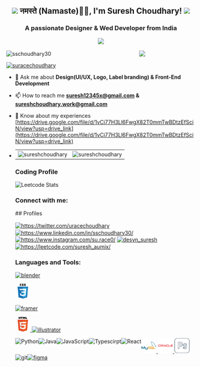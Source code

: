 <h2 align="center"><img src="https://emojis.slackmojis.com/emojis/images/1531849430/4246/blob-sunglasses.gif?1531849430" width="30"/> नमस्ते (Namaste)🙏🏻, I'm Suresh Choudhary! <img src="https://media.giphy.com/media/12oufCB0MyZ1Go/giphy.gif" width="50"></h2>
<h3 align="center">A passionate Designer & Wed Developer from India</h3>
<p align="center">
  <a href="https://github.com/aryanjangid/readme-typing-svg"><img width="1200" src="https://readme-typing-svg.herokuapp.com?font=Time+New+Roman&color=cyan&size=25&center=true&vCenter=true&width=600&height=100&lines=Front-End+Developer;Computer+Science+Student;UI/UX+Developer;Logo+Designer+and+Brand+Identity+Designer"></a>
</p>
<img align='right' src="https://media.giphy.com/media/M9gbBd9nbDrOTu1Mqx/giphy.gif" width="150">

<p align="left"> <img src="https://komarev.com/ghpvc/?username=sschoudhary30&label=Profile%20views&color=0e75b6&style=flat" alt="sschoudhary30" /> </p>

<p align="left"> <a href="https://twitter.com/suracechoudhary" target="blank"><img src="https://img.shields.io/twitter/follow/suracechoudhary?logo=twitter&style=for-the-badge" alt="suracechoudhary" /></a> </p>

- 💬 Ask me about **Design(UI/UX, Logo, Label branding) & Front-End Development**

- 📫 How to reach me **suresh12345x@gmail.com & sureshchoudhary.work@gmail.com**

- 📄 Know about my experiences [https://drive.google.com/file/d/1vCi77H3Ll6FwgX82T0mmTwBDtzEfSciN/view?usp=drive_link](https://drive.google.com/file/d/1vCi77H3Ll6FwgX82T0mmTwBDtzEfSciN/view?usp=drive_link)
- <table>
  <tr>
    <td><img height="200px" width="100%" align="center" src="https://github-readme-stats.vercel.app/api/top-langs/?username=sschoudhary30&layout=compact&theme=dark" alt="sureshchoudhary" /></td>
    <td><img height="200px" width="100%" align="center" src="https://github-readme-streak-stats.herokuapp.com/?user=sschoudhary&theme=dark&width=10000" alt="sureshchoudhary" /></td>
  </tr>
</table>
<h3 align="left"> Coding Profile</h3>


![Leetcode Stats](https://leetcard.jacoblin.cool/suresh_aumix?ext=heatmap)


<h3 align="left">Connect with me:</h3>
<p align="left">
## Profiles
<p align="left">
<a href="https://twitter.com/https://twitter.com/uracechoudhary" target="blank"><img align="center" src="https://raw.githubusercontent.com/rahuldkjain/github-profile-readme-generator/master/src/images/icons/Social/twitter.svg" alt="https://twitter.com/uracechoudhary" height="30" width="40" /></a>
<a href="https://linkedin.com/in/https://www.linkedin.com/in/sschoudhary30/" target="blank"><img align="center" src="https://raw.githubusercontent.com/rahuldkjain/github-profile-readme-generator/master/src/images/icons/Social/linked-in-alt.svg" alt="https://www.linkedin.com/in/sschoudhary30/" height="30" width="40" /></a>
<a href="https://instagram.com/https://www.instagram.com/su.race0/" target="blank"><img align="center" src="https://raw.githubusercontent.com/rahuldkjain/github-profile-readme-generator/master/src/images/icons/Social/instagram.svg" alt="https://www.instagram.com/su.race0/" height="30" width="40" /></a>
<a href="https://www.behance.net/desyn_suresh" target="blank"><img align="center" src="https://raw.githubusercontent.com/rahuldkjain/github-profile-readme-generator/master/src/images/icons/Social/behance.svg" alt="desyn_suresh" height="30" width="40" /></a>
<a href="https://www.leetcode.com/https://leetcode.com/suresh_aumix/" target="blank"><img align="center" src="https://raw.githubusercontent.com/rahuldkjain/github-profile-readme-generator/master/src/images/icons/Social/leet-code.svg" alt="https://leetcode.com/suresh_aumix/" height="30" width="40" /></a>
</p>
</p>

<h3 align="left">Languages and Tools:</h3>
<p align="left"> <a href="https://www.blender.org/" target="_blank" rel="noreferrer"> <img src="https://download.blender.org/branding/community/blender_community_badge_white.svg" alt="blender" width="40" height="40"/> </a> 

<a href="https://www.w3schools.com/css/" target="_blank" rel="noreferrer"> <img src="https://raw.githubusercontent.com/devicons/devicon/master/icons/css3/css3-original-wordmark.svg" alt="css3" width="40" height="40"/> </a> 

<a href="https://www.framer.com/" target="_blank" rel="noreferrer"> <img src="https://www.vectorlogo.zone/logos/framer/framer-icon.svg" alt="framer" width="40" height="40"/> </a> 


<a href="https://www.w3.org/html/" target="_blank" rel="noreferrer"> <img src="https://raw.githubusercontent.com/devicons/devicon/master/icons/html5/html5-original-wordmark.svg" alt="html5" width="40" height="40"/> </a> 
<a href="https://www.adobe.com/in/products/illustrator.html" target="_blank" rel="noreferrer"> <img src="https://www.vectorlogo.zone/logos/adobe_illustrator/adobe_illustrator-icon.svg" alt="illustrator" width="40" height="40"/> </a> 




<a href="https://www.mysql.com/" target="_blank" rel="noreferrer"> <img src="https://raw.githubusercontent.com/devicons/devicon/master/icons/mysql/mysql-original-wordmark.svg" alt="mysql" width="40" height="40"/> </a> <a href="https://www.oracle.com/" target="_blank" rel="noreferrer"> <img src="https://raw.githubusercontent.com/devicons/devicon/master/icons/oracle/oracle-original.svg" alt="oracle" width="40" height="40"/> </a> <a href="https://www.photoshop.com/en" target="_blank" rel="noreferrer"> <img src="https://raw.githubusercontent.com/devicons/devicon/master/icons/photoshop/photoshop-line.svg" alt="photoshop" width="40" height="40"/> </a><a href="https://www.python.org" target="_blank"><img align="left" alt="Python" height ="42px" src="https://raw.githubusercontent.com/rahul-jha98/github_readme_icons/main/language_and_tools/square/python/python.svg"></a><a href="https://www.java.com" target="_blank"><img align="left" alt="Java" height ="42px" src="https://raw.githubusercontent.com/rahul-jha98/github_readme_icons/main/language_and_tools/square/java/java.svg"></a> <a href="https://developer.mozilla.org/en-US/docs/Web/JavaScript" target="_blank"> <img align="left" alt="JavaScript" height ="42px"  src="https://raw.githubusercontent.com/rahul-jha98/github_readme_icons/main/language_and_tools/square/javascript/javascript.svg"> </a> <a href="https://www.typescriptlang.org/" target="_blank"><img align="left" alt="Typescirpt" height ="42px" src="https://raw.githubusercontent.com/rahul-jha98/github_readme_icons/main/language_and_tools/square/typescript/typescript.svg"></a>
<a href="https://reactjs.org/" target="_blank"> <img align="left" alt="React" height ="42px" src="https://raw.githubusercontent.com/rahul-jha98/github_readme_icons/main/language_and_tools/square/react/react.svg"></a> <a href="https://git-scm.com/" target="_blank"> <img src="https://raw.githubusercontent.com/rahul-jha98/github_readme_icons/main/language_and_tools/square/git-scm/git-scm.svg" align="left" alt="git" height='42px'/> </a> <a href="https://www.figma.com/" target="_blank"> <img src="https://raw.githubusercontent.com/rahul-jha98/github_readme_icons/main/language_and_tools/square/figma/figma.svg" alt="figma" height='42px'/> </a>

<br>

</p>


